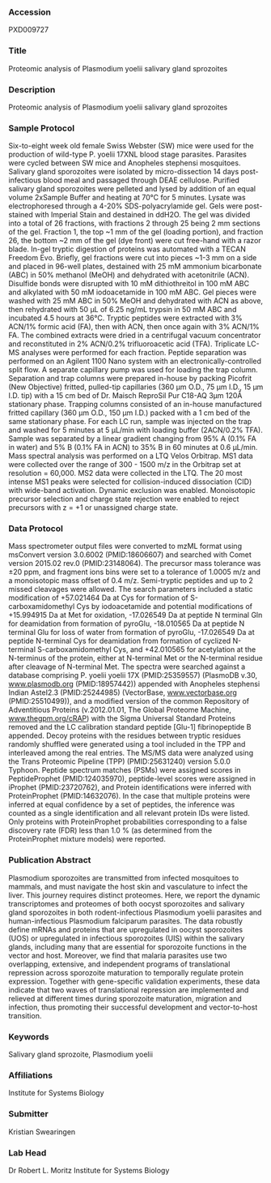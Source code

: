 ### Accession
PXD009727

### Title
Proteomic analysis of Plasmodium yoelii salivary gland sprozoites

### Description
Proteomic analysis of Plasmodium yoelii salivary gland sprozoites

### Sample Protocol
Six-to-eight week old female Swiss Webster (SW) mice were used for the production of wild-type P. yoelii 17XNL blood stage parasites. Parasites were cycled between SW mice and Anopheles stephensi mosquitoes. Salivary gland sporozoites were isolated by micro-dissection 14 days post-infectious blood meal and passaged through DEAE cellulose. Purified salivary gland sporozoites were pelleted and lysed by addition of an equal volume 2xSample Buffer and heating at 70°C for 5 minutes. Lysate was electrophoresed through a 4-20% SDS-polyacrylamide gel. Gels were post-stained with Imperial Stain and destained in ddH2O. The gel was divided into a total of 26 fractions, with fractions 2 through 25 being 2 mm sections of the gel. Fraction 1, the top ~1 mm of the gel (loading portion), and fraction 26, the bottom ~2 mm of the gel (dye front) were cut free-hand with a razor blade. In-gel tryptic digestion of proteins was automated with a TECAN Freedom Evo. Briefly, gel fractions were cut into pieces ~1-3 mm on a side and placed in 96-well plates, destained with 25 mM ammonium bicarbonate (ABC) in 50% methanol (MeOH) and dehydrated with acetonitrile (ACN). Disulfide bonds were disrupted with 10 mM dithiothreitol in 100 mM ABC and alkylated with 50 mM iodoacetamide in 100 mM ABC. Gel pieces were washed with 25 mM ABC in 50% MeOH and dehydrated with ACN as above, then rehydrated with 50 µL of 6.25 ng/mL trypsin in 50 mM ABC and incubated 4.5 hours at 36°C. Tryptic peptides were extracted with 3% ACN/1% formic acid (FA), then with ACN, then once again with 3% ACN/1% FA. The combined extracts were dried in a centrifugal vacuum concentrator and reconstituted in 2% ACN/0.2% trifluoroacetic acid (TFA). Triplicate LC-MS analyses were performed for each fraction. Peptide separation was performed on an Agilent 1100 Nano system with an electronically-controlled split flow. A separate capillary pump was used for loading the trap column. Separation and trap columns were prepared in-house by packing Picofrit (New Objective) fritted, pulled-tip capillaries (360 µm O.D., 75 µm I.D., 15 µm I.D. tip) with a 15 cm bed of Dr. Maisch ReproSil Pur C18-AQ 3µm 120Å stationary phase. Trapping columns consisted of an in-house manufactured fritted capillary (360 µm O.D., 150 µm I.D.) packed with a 1 cm bed of the same stationary phase. For each LC run, sample was injected on the trap and washed for 5 minutes at 5 µL/min with loading buffer (2ACN/0.2% TFA). Sample was separated by a linear gradient changing from 95% A (0.1% FA in water) and 5% B (0.1% FA in ACN) to 35% B in 60 minutes at 0.6 µL/min. Mass spectral analysis was performed on a LTQ Velos Orbitrap. MS1 data were collected over the range of 300 - 1500 m/z in the Orbitrap set at resolution = 60,000. MS2 data were collected in the LTQ. The 20 most intense MS1 peaks were selected for collision-induced dissociation (CID) with wide-band activation. Dynamic exclusion was enabled. Monoisotopic precursor selection and charge state rejection were enabled to reject precursors with z = +1 or unassigned charge state.

### Data Protocol
Mass spectrometer output files were converted to mzML format using msConvert version 3.0.6002 (PMID:18606607) and searched with Comet version 2015.02 rev.0 (PMID:23148064). The precursor mass tolerance was ±20 ppm, and fragment ions bins were set to a tolerance of 1.0005 m/z and a monoisotopic mass offset of 0.4 m/z. Semi-tryptic peptides and up to 2 missed cleavages were allowed. The search parameters included a static modification of +57.021464 Da at Cys for formation of S-carboxamidomethyl Cys by iodoacetamide and potential modifications of +15.994915 Da at Met for oxidation, -17.026549 Da at peptide N terminal Gln for deamidation from formation of pyroGlu, -18.010565 Da at peptide N terminal Glu for loss of water from formation of pyroGlu, -17.026549 Da at peptide N-terminal Cys for deamidation from formation of cyclized N-terminal S-carboxamidomethyl Cys, and +42.010565 for acetylation at the N-terminus of the protein, either at N-terminal Met or the N-terminal residue after cleavage of N-terminal Met. The spectra were searched against a database comprising P. yoelii yoelii 17X (PMID:25359557) (PlasmoDB v.30, www.plasmodb.org (PMID:18957442)) appended with Anopheles stephensi Indian AsteI2.3 (PMID:25244985) (VectorBase, www.vectorbase.org (PMID:25510499)), and a modified version of the common Repository of Adventitious Proteins (v.2012.01.01, The Global Proteome Machine, www.thegpm.org/cRAP) with the Sigma Universal Standard Proteins removed and the LC calibration standard peptide [Glu-1] fibrinopeptide B appended. Decoy proteins with the residues between tryptic residues randomly shuffled were generated using a tool included in the TPP and interleaved among the real entries. The MS/MS data were analyzed using the Trans Proteomic Pipeline (TPP) (PMID:25631240) version 5.0.0 Typhoon. Peptide spectrum matches (PSMs) were assigned scores in PeptideProphet (PMID:124035970), peptide-level scores were assigned in iProphet (PMID:23720762), and Protein identifications were inferred with ProteinProphet (PMID:14632076). In the case that multiple proteins were inferred at equal confidence by a set of peptides, the inference was counted as a single identification and all relevant protein IDs were listed. Only proteins with ProteinProphet probabilities corresponding to a false discovery rate (FDR) less than 1.0 % (as determined from the ProteinProphet mixture models) were reported.

### Publication Abstract
Plasmodium sporozoites are transmitted from infected mosquitoes to mammals, and must navigate the host skin and vasculature to infect the liver. This journey requires distinct proteomes. Here, we report the dynamic transcriptomes and proteomes of both oocyst sporozoites and salivary gland sporozoites in both rodent-infectious Plasmodium yoelii parasites and human-infectious Plasmodium falciparum parasites. The data robustly define mRNAs and proteins that are upregulated in oocyst sporozoites (UOS) or upregulated in infectious sporozoites (UIS) within the salivary glands, including many that are essential for sporozoite functions in the vector and host. Moreover, we find that malaria parasites use two overlapping, extensive, and independent programs of translational repression across sporozoite maturation to temporally regulate protein expression. Together with gene-specific validation experiments, these data indicate that two waves of translational repression are implemented and relieved at different times during sporozoite maturation, migration and infection, thus promoting their successful development and vector-to-host transition.

### Keywords
Salivary gland sprozoite, Plasmodium yoelii

### Affiliations
Institute for Systems Biology

### Submitter
Kristian Swearingen

### Lab Head
Dr Robert L. Moritz
Institute for Systems Biology


